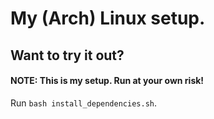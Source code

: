 # My (Arch) Linux setup.

## Want to try it out?

#### **NOTE: This is my setup. Run at your own risk!**

Run `bash install_dependencies.sh`.
